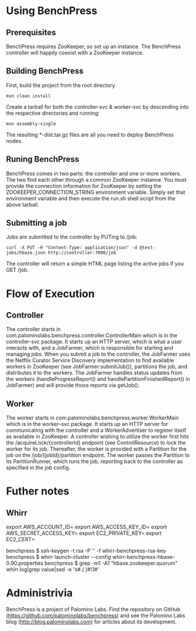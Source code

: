 # Using BenchPress

## Prerequisites

BenchPress requires ZooKeeper, so set up an instance.  The BenchPress controller
will happily coexist with a ZooKeeper instance.

## Building BenchPress

First, build the project from the root directory

    mvn clean install

Create a tarball for both the controller-svc & worker-svc by descending into
the respective directories and running:

    mvn assembly:single

The resulting *-dist.tar.gz files are all you need to deploy BenchPress nodes.

## Runing BenchPress

BenchPress comes in two parts: the controller and one or more workers.  The two
find each other through a common ZooKeeper instance.  You must provide the
connection information for ZooKeeper by setting the ZOOKEEPER_CONNECTION_STRING
environment variable.  Simply set that environment variable and then execute the
run.sh shell script from the above tarball.

## Submitting a job

Jobs are submitted to the controller by PUTing to /job:

    curl -X PUT -H "Content-Type: application/json" -d @test-jobs/hbase.json http://controller:7000/job

The controller will return a simple HTML page listing the active jobs if you GET
/job.  

# Flow of Execution

## Controller

The controller starts in com.palominolabs.benchpress.controller.ControllerMain
which is in the controller-svc package.  It starts up an HTTP server, which is
what a user interacts with, and a JobFarmer, which is responsible for starting
and managing jobs.  When you submit a job to the controller, the JobFarmer uses
the Netflix Curator Service Discovery implementation to find available workers
in ZooKeeper (see JobFarmer:submitJob()), partitions the job, and distributes
it to the workers. The JobFarmer handles status updates from the workers
(handleProgressReport() and handlePartitionFinishedReport() in JobFarmer) and
will provide those reports via getJob().

## Worker
The worker starts in com.palominolabs.benchpress.worker.WorkerMain which is
in the worker-svc package.  It starts up an HTTP server for communicating with
the controller and a WorkerAdvertiser to register itself as available in
ZooKeeper.  A controller wishing to utilize the worker first hits
the /acquireLock/{controllerId} endpoint (see ControlResource) to lock the
worker for its job.  Thereafter, the worker is provided with a Partition for
the job on the /job/{jobId}/partition endpoint.  The worker passes the
Partition to its PartitionRunner, which runs the job, reporting back to the
controller as specified in the job config.

# Futher notes

## Whirr
export AWS_ACCOUNT_ID=
export AWS_ACCESS_KEY_ID=
export AWS_SECRET_ACCESS_KEY=
export EC2_PRIVATE_KEY=
export EC2_CERT=

benchpress $ ssh-keygen -t rsa -P '' -f whirr-benchpress-rsa-key
benchpress $ whirr launch-cluster --config whirr-benchpress-hbase-0.90.properties
benchpress $ grep -m1 -A1 "hbase\.zookeeper\.quorum" whirr.log|grep value|sed -e 's#.*<value>\(.*\)</value>#\1#'

# Administrivia
BenchPress is a project of Palomino Labs.  Find the repository on GitHub
(https://github.com/palominolabs/benchpress) and see the Palomino Labs blog
(http://blog.palominolabs.com) for articles about its development.

